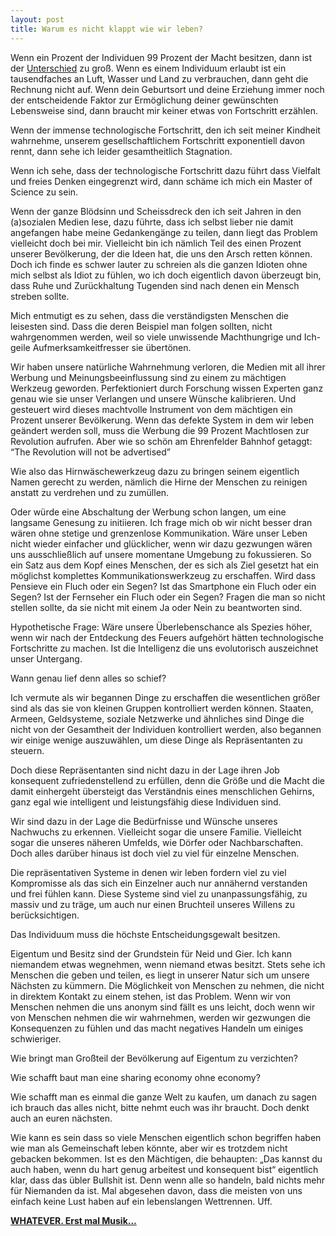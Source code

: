 ```yaml
---
layout: post
title: Warum es nicht klappt wie wir leben?
---
```


Wenn ein Prozent der Individuen 99 Prozent der Macht besitzen, dann ist der [Unterschied](https://de.wikipedia.org/wiki/Verm%C3%B6gensverteilung) zu groß. Wenn es einem Individuum erlaubt ist ein tausendfaches an Luft, Wasser und Land zu verbrauchen, dann geht die Rechnung nicht auf. Wenn dein Geburtsort und deine Erziehung immer noch der entscheidende Faktor zur Ermöglichung deiner gewünschten Lebensweise sind, dann braucht mir keiner etwas von Fortschritt erzählen.

Wenn der immense technologische Fortschritt, den ich seit meiner Kindheit wahrnehme, unserem gesellschaftlichem Fortschritt exponentiell davon rennt, dann sehe ich leider gesamtheitlich Stagnation.

Wenn ich sehe, dass der technologische Fortschritt dazu führt dass Vielfalt und freies Denken eingegrenzt wird, dann schäme ich mich ein Master of Science zu sein.

Wenn der ganze Blödsinn und Scheissdreck den ich seit Jahren in den (a)sozialen Medien lese, dazu führte, dass ich selbst lieber nie damit angefangen habe meine Gedankengänge zu teilen, dann liegt das Problem vielleicht doch bei mir. Vielleicht bin ich nämlich Teil des einen Prozent unserer Bevölkerung, der die Ideen hat, die uns den Arsch retten können. Doch ich finde es schwer lauter zu schreien als die ganzen Idioten ohne mich selbst als Idiot zu fühlen, wo ich doch eigentlich davon überzeugt bin, dass Ruhe und Zurückhaltung Tugenden sind nach denen ein Mensch streben sollte.

Mich entmutigt es zu sehen, dass die verständigsten Menschen die leisesten sind. Dass die deren Beispiel man folgen sollten, nicht wahrgenommen werden, weil so viele unwissende Machthungrige und Ich-geile Aufmerksamkeitfresser sie übertönen.

Wir haben unsere natürliche Wahrnehmung verloren, die Medien mit all ihrer Werbung und Meinungsbeeinflussung sind zu einem zu mächtigen Werkzeug geworden. Perfektioniert durch Forschung wissen Experten ganz genau wie sie unser Verlangen und unsere  Wünsche kalibrieren. Und gesteuert wird dieses machtvolle Instrument von dem mächtigen ein Prozent unserer Bevölkerung. Wenn das defekte System in dem wir leben geändert werden soll, muss die Werbung die 99 Prozent Machtlosen zur Revolution aufrufen. Aber wie so schön am Ehrenfelder Bahnhof getaggt: “The Revolution will not be advertised”

Wie also das Hirnwäschewerkzeug dazu zu bringen seinem eigentlich Namen gerecht zu werden, nämlich die Hirne der Menschen zu reinigen anstatt zu verdrehen und zu zumüllen.

Oder würde eine Abschaltung der Werbung schon langen, um eine langsame Genesung zu initiieren. Ich frage mich ob wir nicht besser dran wären ohne stetige und grenzenlose Kommunikation. Wäre unser Leben nicht wieder einfacher und glücklicher, wenn wir dazu gezwungen wären uns ausschließlich auf unsere momentane Umgebung zu fokussieren. So ein Satz aus dem Kopf eines Menschen, der es sich als Ziel gesetzt hat ein möglichst komplettes Kommunikationswerkzeug zu erschaffen. Wird dass Pensieve ein Fluch oder ein Segen? Ist das Smartphone ein Fluch oder ein Segen? Ist der Fernseher ein Fluch oder ein Segen? Fragen die man so nicht stellen sollte, da sie nicht mit einem Ja oder Nein zu beantworten sind.

Hypothetische Frage: Wäre unsere Überlebenschance als Spezies höher, wenn wir nach der Entdeckung des Feuers aufgehört hätten technologische Fortschritte zu machen. Ist die Intelligenz die uns evolutorisch auszeichnet unser Untergang.

Wann genau lief denn alles so schief?

Ich vermute als wir begannen Dinge zu erschaffen die wesentlichen größer sind als das sie von kleinen Gruppen kontrolliert werden können. Staaten, Armeen, Geldsysteme, soziale Netzwerke und ähnliches sind Dinge die nicht von der Gesamtheit der Individuen kontrolliert werden, also begannen wir einige wenige auszuwählen, um diese Dinge als Repräsentanten zu steuern.

Doch diese Repräsentanten sind nicht dazu in der Lage ihren Job konsequent zufriedenstellend zu erfüllen, denn die Größe und die Macht die damit einhergeht übersteigt das Verständnis eines menschlichen Gehirns, ganz egal wie intelligent und leistungsfähig diese Individuen sind.

Wir sind dazu in der Lage die Bedürfnisse und Wünsche unseres Nachwuchs zu erkennen. Vielleicht sogar die unsere Familie. Vielleicht sogar die unseres näheren Umfelds, wie Dörfer oder Nachbarschaften. Doch alles darüber hinaus ist doch viel zu viel für einzelne Menschen.

Die repräsentativen Systeme in denen wir leben fordern viel zu viel Kompromisse als das sich ein Einzelner auch nur annähernd verstanden und frei fühlen kann. Diese Systeme sind viel zu unanpassungsfähig, zu massiv und zu träge, um auch nur einen Bruchteil unseres Willens zu berücksichtigen.

Das Individuum muss die höchste Entscheidungsgewalt besitzen.

Eigentum und Besitz sind der Grundstein für Neid und Gier. Ich kann niemandem etwas wegnehmen, wenn niemand etwas besitzt. Stets sehe ich Menschen die geben und teilen, es liegt in unserer Natur sich um unsere Nächsten zu kümmern. Die Möglichkeit von Menschen zu nehmen, die nicht in direktem Kontakt zu einem stehen, ist das Problem. Wenn wir von Menschen nehmen die uns anonym sind fällt es uns leicht, doch wenn wir von Menschen nehmen die wir wahrnehmen, werden wir gezwungen die Konsequenzen zu fühlen und das macht negatives Handeln um einiges schwieriger.

Wie bringt man Großteil der Bevölkerung auf Eigentum zu verzichten?

Wie schafft baut man eine sharing economy ohne economy?

Wie schafft man es einmal die ganze Welt zu kaufen, um danach zu sagen ich brauch das alles nicht, bitte nehmt euch was ihr braucht. Doch denkt auch an euren nächsten.

Wie kann es sein dass so viele Menschen eigentlich schon begriffen haben wie man als Gemeinschaft leben könnte, aber wir es trotzdem nicht gebacken bekommen. Ist es den Mächtigen, die behaupten: „Das kannst du auch haben, wenn du hart genug arbeitest und konsequent bist“ eigentlich klar, dass das übler Bullshit ist. Denn wenn alle so handeln, bald nichts mehr für Niemanden da ist. Mal abgesehen davon, dass die meisten von uns einfach keine Lust haben auf ein lebenslangen Wettrennen. Uff.

**[WHATEVER. Erst mal Musik...](https://www.youtube.com/watch?v=gg2pS9KN28U)**